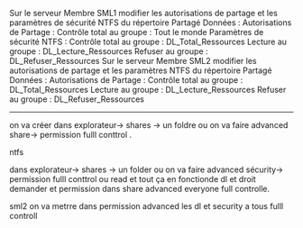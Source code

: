 Sur le serveur Membre SML1 modifier les autorisations de partage et les paramètres de sécurité NTFS du répertoire Partagé Données :
Autorisations de Partage : 
Contrôle total au groupe : Tout le monde
Paramètres de sécurité NTFS : 
Contrôle total au groupe : DL_Total_Ressources
Lecture au groupe :  DL_Lecture_Ressources
Refuser au groupe : DL_Refuser_Ressources
Sur le serveur Membre SML2 modifier les autorisations de partage et les paramètres NTFS du répertoire Partagé Données :
Autorisations de Partage : 
Contrôle total au groupe : DL_Total_Ressources
Lecture au groupe : DL_Lecture_Ressources
Refuser au groupe : DL_Refuser_Ressources


------

on va créer dans explorateur-> shares -> un foldre ou on va faire advanced share-> permission fulll conttrol .

ntfs  

dans explorateur-> shares -> un folder ou on va faire advanced sécurity-> permission fulll conttrol ou read et tout ça en fonctionde dl et droit demander et permission dans share advanced everyone full controlle.

sml2
on va metrre dans permission advanced les dl et security a tous fulll controll

